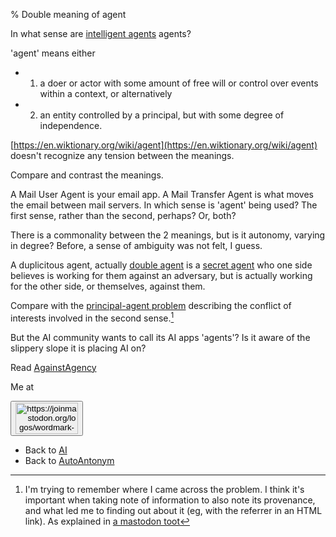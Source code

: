 % Double meaning of agent

In what sense are
[intelligent agents](https://en.wikipedia.org/wiki/Intelligent_agent)
agents?

'agent' means either

- 1) a doer or actor with some amount of free will or control over events within a context, or alternatively
- 2) an entity controlled by a principal, but with some degree of independence.

[https://en.wiktionary.org/wiki/agent](https://en.wiktionary.org/wiki/agent)
doesn't recognize any tension between the meanings.

Compare and contrast the meanings.

A Mail User Agent is your email app. A Mail Transfer Agent is what moves the email between mail servers. In which sense is 'agent' being used? The first sense, rather than the second, perhaps? Or, both?

There is a commonality between the 2 meanings, but is it autonomy, varying in degree? Before, a sense of ambiguity was not felt, I guess.

A duplicitous agent, actually
[double agent](https://en.wikipedia.org/wiki/Double_agent)
is a [secret agent](https://en.wikipedia.org/wiki/Espionage)
who one side believes is working for them against an adversary,
but is actually working for the other side, or themselves,
against them.

Compare with the [principal-agent problem](https://en.wikipedia.org/wiki/Principal%E2%80%93agent_problem) describing the conflict of interests involved in the second sense.[^provenance]

But the AI community wants to call its AI apps 'agents'? Is it aware of the slippery slope it is placing AI on?

Read [AgainstAgency](AgainstAgency.html)

[^provenance]: I'm trying to remember where I came across the problem. I think it's important when taking note of information to also note its provenance, and what led me to finding out about it (eg, with the referrer in an HTML link). As explained in
[a mastodon toot](https://mastodon.sdf.org/@drbean/114329828487133239)


Me at
    <form action='https://mastodon.sdf.org/@drbean'>
    <button type='submit' class='btn'>
    <img src='./mastodon.svg'
        alt='https://joinmastodon.org/logos/wordmark-black-text.svg'
        style='width:100px;height:50px'/>
    </button></form>
    
* Back to [AI](AI.html)
* Back to [AutoAntonym](AutoAntonym.html)
